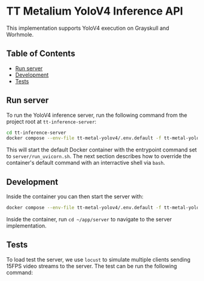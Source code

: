 # TT Metalium YoloV4 Inference API

This implementation supports YoloV4 execution on Grayskull and Worhmole.


## Table of Contents

- [Run server](#run-server)
- [Development](#development)
- [Tests](#tests)


## Run server
To run the YoloV4 inference server, run the following command from the project root at `tt-inference-server`:
```bash
cd tt-inference-server
docker compose --env-file tt-metal-yolov4/.env.default -f tt-metal-yolov4/docker-compose.yaml up --build
```

This will start the default Docker container with the entrypoint command set to `server/run_uvicorn.sh`. The next section describes how to override the container's default command with an interractive shell via `bash`.


## Development
Inside the container you can then start the server with:
```bash
docker compose --env-file tt-metal-yolov4/.env.default -f tt-metal-yolov4/docker-compose.yaml run --rm inference_server /bin/bash
```

Inside the container, run `cd ~/app/server` to navigate to the server implementation.


## Tests

To load test the server, we use `locust` to simulate multiple clients sending 15FPS video streams to the server. The test can be run the following command:
```bash

```
